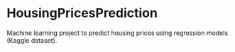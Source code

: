 # HousingPricesPrediction
Machine learning project to predict housing prices using regression models (Kaggle dataset).
